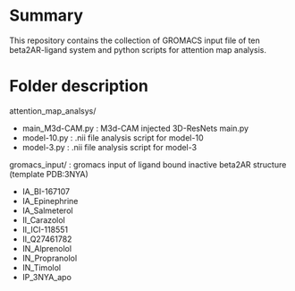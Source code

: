 # Summary
This repository contains the collection of GROMACS input file of ten beta2AR-ligand system and python scripts for attention map analysis.

# Folder description
attention_map_analsys/
 - main_M3d-CAM.py  : M3d-CAM injected 3D-ResNets main.py
 - model-10.py      : .nii file analysis script for model-10
 - model-3.py       : .nii file analysis script for model-3

gromacs_input/       : gromacs input of ligand bound inactive beta2AR structure (template PDB:3NYA) 
 - IA_BI-167107
 - IA_Epinephrine
 - IA_Salmeterol
 - II_Carazolol
 - II_ICI-118551
 - II_Q27461782
 - IN_Alprenolol
 - IN_Propranolol
 - IN_Timolol 
 - IP_3NYA_apo

